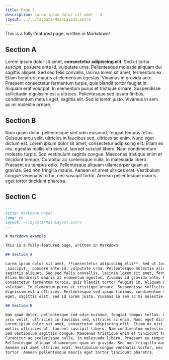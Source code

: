 ```yaml
---
title: Page 3
description: Lorem ipsum dolor sit amet - 3
layout: ../../layouts/MainLayout.astro
---
```


This is a fully-featured page, written in Markdown!

## Section A

Lorem ipsum dolor sit amet, **consectetur adipiscing elit**. Sed ut tortor
_suscipit_, posuere ante id, vulputate urna. Pellentesque molestie aliquam dui
sagittis aliquet. Sed sed felis convallis, lacinia lorem sit amet, fermentum ex.
Etiam hendrerit mauris at elementum egestas. Vivamus id gravida ante. Praesent
consectetur fermentum turpis, quis blandit tortor feugiat in. Aliquam erat
volutpat. In elementum purus et tristique ornare. Suspendisse sollicitudin
dignissim est a ultrices. Pellentesque sed ipsum finibus, condimentum metus
eget, sagittis elit. Sed id lorem justo. Vivamus in sem ac mi molestie ornare.

## Section B

Nam quam dolor, pellentesque sed odio euismod, feugiat tempus tellus. Quisque
arcu velit, ultricies in faucibus sed, ultrices ac enim. Nunc eget dictum est.
Lorem ipsum dolor sit amet, consectetur adipiscing elit. Etiam ex nisi, egestas
mollis ultricies ut, laoreet suscipit libero. Nam condimentum molestie turpis.
Sed vestibulum sagittis congue. Maecenas tristique enim et tincidunt tempor.
Curabitur ac scelerisque nulla, in malesuada libero. Praesent eu tempus odio.
Pellentesque aliquam ullamcorper quam at gravida. Sed non fringilla mauris.
Aenean sit amet ultrices erat. Vestibulum congue venenatis tortor, nec suscipit
tortor. Aenean pellentesque mauris eget tortor tincidunt pharetra.

## Section C

```markdown
---
title: Markdown Page!
lang: en
layout: ~/layouts/MainLayout.astro
---

# Markdown example

This is a fully-featured page, written in Markdown!

## Section A

Lorem ipsum dolor sit amet, **consectetur adipiscing elit**. Sed ut tortor
_suscipit_, posuere ante id, vulputate urna. Pellentesque molestie aliquam dui
sagittis aliquet. Sed sed felis convallis, lacinia lorem sit amet, fermentum ex.
Etiam hendrerit mauris at elementum egestas. Vivamus id gravida ante. Praesent
consectetur fermentum turpis, quis blandit tortor feugiat in. Aliquam erat
volutpat. In elementum purus et tristique ornare. Suspendisse sollicitudin
dignissim est a ultrices. Pellentesque sed ipsum finibus, condimentum metus
eget, sagittis elit. Sed id lorem justo. Vivamus in sem ac mi molestie ornare.

## Section B

Nam quam dolor, pellentesque sed odio euismod, feugiat tempus tellus. Quisque
arcu velit, ultricies in faucibus sed, ultrices ac enim. Nunc eget dictum est.
Lorem ipsum dolor sit amet, consectetur adipiscing elit. Etiam ex nisi, egestas
mollis ultricies ut, laoreet suscipit libero. Nam condimentum molestie turpis.
Sed vestibulum sagittis congue. Maecenas tristique enim et tincidunt tempor.
Curabitur ac scelerisque nulla, in malesuada libero. Praesent eu tempus odio.
Pellentesque aliquam ullamcorper quam at gravida. Sed non fringilla mauris.
Aenean sit amet ultrices erat. Vestibulum congue venenatis tortor, nec suscipit
tortor. Aenean pellentesque mauris eget tortor tincidunt pharetra.
```
